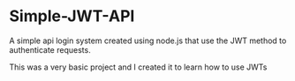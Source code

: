 # Simple-JWT-API

A simple api login system created using node.js that use the JWT method to authenticate requests.

This was a very basic project and I created it to learn how to use JWTs
